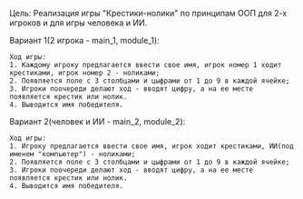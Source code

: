 Цель:
Реализация игры "Крестики-нолики" по принципам ООП для 2-х игроков и для игры человека и ИИ.

Вариант 1(2 игрока - main_1, module_1):

    Ход игры:
    1. Каждому игроку предлагается ввести свое имя, игрок номер 1 ходит крестиками, игрок номер 2 - ноликами;
    2. Появляется поле с 3 столбцами и цыфрами от 1 до 9 в каждой ячейке;
    3. Игроки поочереди делают ход - вводят цифру, а на ее месте появляется крестик или нолик.
    4. Выводится имя победителя.

Вариант 2(человек и ИИ - main_2, module_2):

    Ход игры:
    1. Игроку предлагается ввести свое имя, игрок ходит крестиками, ИИ(под именем "компьютер") - ноликами;
    2. Появляется поле с 3 столбцами и цыфрами от 1 до 9 в каждой ячейке;
    3. Игроки поочереди делают ход - вводят цифру, а на ее месте появляется крестик или нолик.
    4. Выводится имя победителя.

